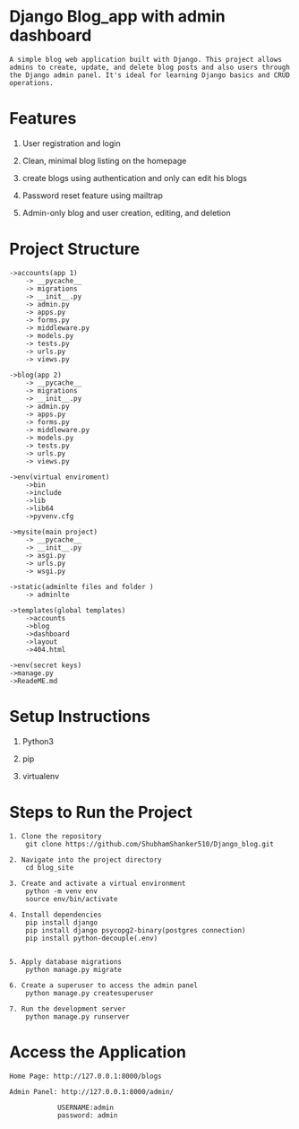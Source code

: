 # Django Blog_app with admin dashboard

    A simple blog web application built with Django. This project allows admins to create, update, and delete blog posts and also users through the Django admin panel. It's ideal for learning Django basics and CRUD operations.

# Features

   1. User registration and login

   2. Clean, minimal blog listing on the homepage

   3. create blogs using authentication and only can edit his blogs

   4. Password reset feature using mailtrap
   
   5. Admin-only blog and user creation, editing, and deletion


# Project Structure

    ->accounts(app 1)
        -> __pycache__
        -> migrations
        -> __init__.py
        -> admin.py
        -> apps.py
        -> forms.py
        -> middleware.py
        -> models.py
        -> tests.py
        -> urls.py
        -> views.py
    
    ->blog(app 2)
        -> __pycache__
        -> migrations
        -> __init__.py
        -> admin.py
        -> apps.py
        -> forms.py
        -> middleware.py
        -> models.py
        -> tests.py
        -> urls.py
        -> views.py
    
    ->env(virtual enviroment)
        ->bin
        ->include
        ->lib
        ->lib64
        ->pyvenv.cfg
    
    ->mysite(main project)
        -> __pycache__
        -> __init__.py
        -> asgi.py
        -> urls.py
        -> wsgi.py

    ->static(adminlte files and folder )
        -> adminlte

    ->templates(global templates)
        ->accounts
        ->blog
        ->dashboard
        ->layout
        ->404.html

    ->env(secret keys)
    ->manage.py
    ->ReadeME.md


# Setup Instructions

1. Python3

2. pip 

3. virtualenv

# Steps to Run the Project

    1. Clone the repository
        git clone https://github.com/ShubhamShanker510/Django_blog.git

    2. Navigate into the project directory
        cd blog_site

    3. Create and activate a virtual environment
        python -m venv env
        source env/bin/activate  

    4. Install dependencies
        pip install django
        pip install django psycopg2-binary(postgres connection)
        pip install python-decouple(.env)


    5. Apply database migrations
        python manage.py migrate

    6. Create a superuser to access the admin panel
        python manage.py createsuperuser

    7. Run the development server
        python manage.py runserver

# Access the Application
    Home Page: http://127.0.0.1:8000/blogs

    Admin Panel: http://127.0.0.1:8000/admin/
                
                USERNAME:admin
                password: admin
